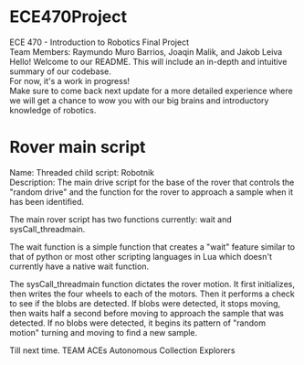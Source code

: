 # ECE470Project
ECE 470 - Introduction to Robotics Final Project  
Team Members: Raymundo Muro Barrios, Joaqin Malik, and Jakob Leiva  
Hello! Welcome to our README. This will include an in-depth and intuitive summary of our codebase.  
For now, it's a work in progress!  
Make sure to come back next update for a more detailed experience where we will get a chance to wow you with our big brains and introductory knowledge of robotics.  


# Rover main script
Name: Threaded child script: Robotnik  
Description: The main drive script for the base of the rover that controls the "random drive" and the function for the rover to approach a sample when it has been identified.  

The main rover script has two functions currently: wait and sysCall_threadmain.  

The wait function is a simple function that creates a "wait" feature similar to that of python or most other scripting languages in Lua which doesn't currently have a native wait function.  

The sysCall_threadmain function dictates the rover motion. It first initializes, then writes the four wheels to each of the motors. 
Then it performs a check to see if the blobs are detected. If blobs were detected, it stops moving, then waits half a second before moving to approach the sample that was detected. If no blobs were detected, it begins its pattern of "random motion" turning and moving to find a new sample.  



Till next time.
TEAM ACEs
Autonomous Collection Explorers
